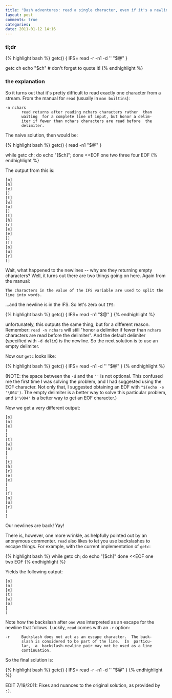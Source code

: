 ```yaml
--- 
title: "Bash adventures: read a single character, even if it's a newline"
layout: post
comments: true
categories:
date: 2011-01-12 14:16
---
```


### tl;dr

{% highlight bash %}
getc() {
  IFS= read -r -n1 -d '' "$@"
}

getc ch
echo "$ch" # don't forget to quote it!
{% endhighlight %}

### the explanation

<!-- more -->

So it turns out that it's pretty difficult to read exactly one character from a stream.
From the manual for `read` (usually in `man builtins`):

    -n nchars
           read returns after reading nchars characters rather  than
           waiting  for a complete line of input, but honor a delim‐
           iter if fewer than nchars characters are read before  the
           delimiter.


The naive solution, then would be:

{% highlight bash %}
getc() {
  read -n1 "$@"
}

while getc ch; do
  echo "[$ch]";
done <<EOF
one
two
three
four
EOF
{% endhighlight %}

The output from this is:

    [o]
    [n]
    [e]
    []
    [t]
    [w]
    [o]
    []
    [t]
    [h]
    [r]
    [e]
    [e]
    []
    [f]
    [o]
    [u]
    [r]
    []

Wait, what happened to the newlines -- why are they returning empty characters?  Well, it turns out there are two things going on here.  Again from the manual:

    The characters in the value of the IFS variable are used to split the line into words.

...and the newline is in the IFS.  So let's zero out `IFS`:

{% highlight bash %}
getc() {
  IFS= read -n1 "$@"
}
{% endhighlight %}

unfortunately, this outputs the same thing, but for a different reason.
Remember: `read -n nchars` will still "honor a delimiter if fewer than `nchars` characters are read before the delimiter".
And the default delimiter (specified with `-d delim`) is the newline.
So the next solution is to use an empty delimiter.

Now our `getc` looks like:

{% highlight bash %}
getc() {
  IFS= read -n1 -d '' "$@"
}
{% endhighlight %}

(NOTE: the space between the `-d` and the `''` is not optional.  This confused me the first time I was solving the problem, and I had suggested using the EOF character.  Not only that, I suggested obtaining an EOF with `"$(echo -e '\004')`.  The empty delimiter is a better way to solve this particular problem, and `$'\004'` is a better way to get an EOF character.)

Now we get a very different output:

    [o]
    [n]
    [e]
    [
    ]
    [t]
    [w]
    [o]
    [
    ]
    [t]
    [h]
    [r]
    [e]
    [e]
    [
    ]
    [f]
    [o]
    [u]
    [r]
    [
    ]

Our newlines are back!  Yay!

There is, however, one more wrinkle, as helpfully pointed out by an anonymous commenter.  `read` also likes to let you use backslashes to escape things.  For example, with the current implementation of `getc`:

{% highlight bash %}
while getc ch; do
  echo "[$ch]"
done <<EOF
one\
two
EOF
{% endhighlight %}

Yields the following output:

    [o]
    [n]
    [e]
    [t]
    [w]
    [o]
    [
    ]

Note how the backslash after `one` was interpreted as an escape for the newline that follows.  Luckily, `read` comes with an `-r` option:

    -r     Backslash does not act as an escape character.  The back‐
           slash is considered to be part of the line.  In  particu‐
           lar,  a  backslash-newline pair may not be used as a line
           continuation.

So the final solution is:

{% highlight bash %}
getc() {
  IFS= read -r -n1 -d '' "$@"
}
{% endhighlight %}

EDIT 7/19/2011:  Fixes and nuances to the original solution, as provided by `:)`.
